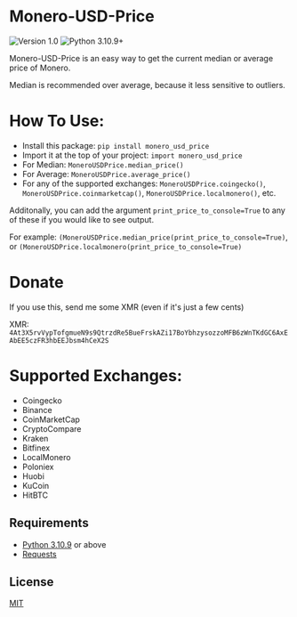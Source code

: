 # Monero-USD-Price
![Version 1.0](https://img.shields.io/badge/Version-1.0.0-orange.svg)
![Python 3.10.9+](https://img.shields.io/badge/Python-3.10.9+-3776ab.svg)

Monero-USD-Price is an easy way to get the current median or average price of Monero. 

Median is recommended over average, because it less sensitive to outliers.


# How To Use:
* Install this package: `pip install monero_usd_price`
* Import it at the top of your project: `import monero_usd_price`
* For Median: `MoneroUSDPrice.median_price()`
* For Average: `MoneroUSDPrice.average_price()`
* For any of the supported exchanges: `MoneroUSDPrice.coingecko()`, `MoneroUSDPrice.coinmarketcap()`, `MoneroUSDPrice.localmonero()`, etc.

Additonally, you can add the argument `print_price_to_console=True` to any of these if you would like to see output.

For example: `(MoneroUSDPrice.median_price(print_price_to_console=True)`, or `(MoneroUSDPrice.localmonero(print_price_to_console=True)`


# Donate
If you use this, send me some XMR (even if it's just a few cents)

XMR: `4At3X5rvVypTofgmueN9s9QtrzdRe5BueFrskAZi17BoYbhzysozzoMFB6zWnTKdGC6AxEAbEE5czFR3hbEEJbsm4hCeX2S`


# Supported Exchanges:
* Coingecko
* Binance
* CoinMarketCap
* CryptoCompare
* Kraken
* Bitfinex
* LocalMonero
* Poloniex
* Huobi
* KuCoin
* HitBTC


## Requirements
* [Python 3.10.9](https://www.python.org/downloads/) or above
* [Requests](https://github.com/psf/requests)


## License
[MIT](https://github.com/Equim-chan/vanity-monero/blob/master/LICENSE)
